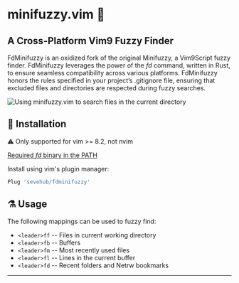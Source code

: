 # minifuzzy.vim :mag_right:
## A Cross-Platform Vim9 Fuzzy Finder

FdMinifuzzy is an oxidized fork of the original Minifuzzy, a Vim9Script fuzzy finder. FdMinifuzzy leverages the power of the *fd* command, written in Rust, to ensure seamless compatibility across various platforms.
FdMinifuzzy honors the rules specified in your project’s .gitignore file, ensuring that excluded files and directories are respected during fuzzy searches.

![Using minifuzzy.vim to search files in the current directory](images/minifuzzy.gif)

## :hammer: Installation
:warning: Only supported for vim >= 8.2, not nvim

[Required *fd* binary in the PATH](https://github.com/sharkdp/fd/releases/tag/v9.0.0)

Install using vim's plugin manager:
```sh
Plug 'sevehub/fdminifuzzy'
```

## :alembic: Usage
The following mappings can be used to fuzzy find:
- `<leader>ff` -- Files in current working directory
- `<leader>fb` -- Buffers
- `<leader>fm` -- Most recently used files
- `<leader>fl` -- Lines in the current buffer
- `<leader>fd` -- Recent folders and Netrw bookmarks


---
